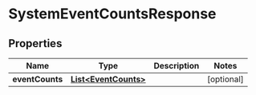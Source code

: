 

# SystemEventCountsResponse


## Properties

Name | Type | Description | Notes
------------ | ------------- | ------------- | -------------
**eventCounts** | [**List&lt;EventCounts&gt;**](EventCounts.md) |  |  [optional]



